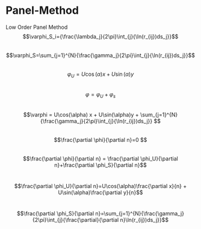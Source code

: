 # Panel-Method
Low Order Panel Method <br> 
$$\varphi_S_i={\frac{\lambda_j}{2\pi}\int_{j}{\ln(r_{ij})ds_j}}$$ <br>
$$\varphi_S=\sum_{j=1}^{N}{\frac{\gamma_j}{2\pi}\int_{j}{\ln(r_{ij})ds_j}}$$<br>
$$\varphi_U = U\cos(\alpha) x + U\sin(\alpha)y $$<br>
$$\varphi = \varphi_U + \varphi_s $$ <br>
$$\varphi = U\cos(\alpha) x + U\sin(\alpha)y + \sum_{j=1}^{N}{\frac{\gamma_j}{2\pi}\int_{j}{\ln(r_{ij})ds_j}} $$ <br>
$$\frac{\partial \phi}{\partial n}=0 $$<br>
$$\frac{\partial \phi}{\partial n} = \frac{\partial \phi_U}{\partial n}+\frac{\partial \phi_S}{\partial n}$$<br>

$$\frac{\partial \phi_U}{\partial n}=U\cos(\alpha)\frac{\partial x}{n} + U\sin(\alpha)\frac{\partial y}{n}$$ <br>

$$\frac{\partial \phi_S}{\partial n}=\sum_{j=1}^{N}{\frac{\gamma_j}{2\pi}\int_{j}{\frac{\partial}{\partial n}\ln(r_{ij})ds_j}}$$<br>